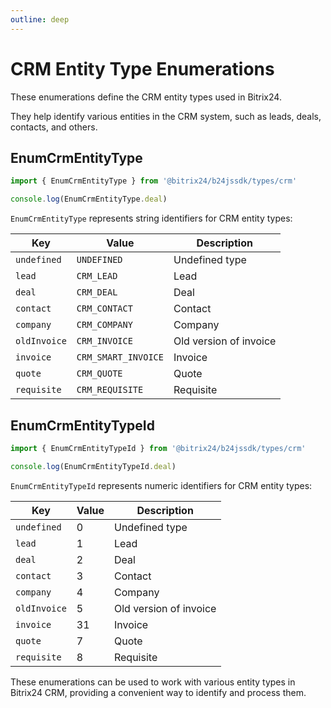 ```yaml
---
outline: deep
---
```

# CRM Entity Type Enumerations

These enumerations define the CRM entity types used in Bitrix24.

They help identify various entities in the CRM system, such as leads, deals, contacts, and others.

## EnumCrmEntityType

```js
import { EnumCrmEntityType } from '@bitrix24/b24jssdk/types/crm'

console.log(EnumCrmEntityType.deal)
```

`EnumCrmEntityType` represents string identifiers for CRM entity types:

| Key          | Value               | Description            |
|--------------|---------------------|------------------------|
| `undefined`  | `UNDEFINED`         | Undefined type         |
| `lead`       | `CRM_LEAD`          | Lead                   |
| `deal`       | `CRM_DEAL`          | Deal                   |
| `contact`    | `CRM_CONTACT`       | Contact                |
| `company`    | `CRM_COMPANY`       | Company                |
| `oldInvoice` | `CRM_INVOICE`       | Old version of invoice |
| `invoice`    | `CRM_SMART_INVOICE` | Invoice                |
| `quote`      | `CRM_QUOTE`         | Quote                  |
| `requisite`  | `CRM_REQUISITE`     | Requisite              |

## EnumCrmEntityTypeId

```js
import { EnumCrmEntityTypeId } from '@bitrix24/b24jssdk/types/crm'

console.log(EnumCrmEntityTypeId.deal)
```

`EnumCrmEntityTypeId` represents numeric identifiers for CRM entity types:

| Key          | Value | Description            |
|--------------|-------|------------------------|
| `undefined`  | 0     | Undefined type         |
| `lead`       | 1     | Lead                   |
| `deal`       | 2     | Deal                   |
| `contact`    | 3     | Contact                |
| `company`    | 4     | Company                |
| `oldInvoice` | 5     | Old version of invoice |
| `invoice`    | 31    | Invoice                |
| `quote`      | 7     | Quote                  |
| `requisite`  | 8     | Requisite              |

These enumerations can be used to work with various entity types in Bitrix24 CRM, providing a convenient way to identify and process them.